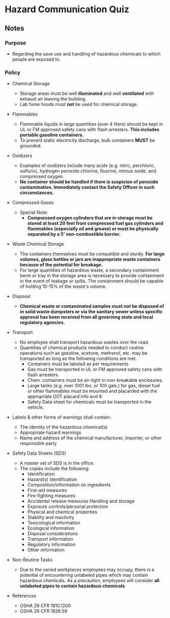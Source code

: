 # Hazard Communication Quiz


## Notes

### Purpose

- Regarding the save use and handling of hazardous chemicals to which people are exposed to.

### Policy

- Chemical Storage
	- Storage areas must be well **illuminated** and well **ventilated** with exhaust air leaving the building.
	- Lab fume hoods must **not** be used for chemical storage.

- Flammables
	- Flammable liquids in large quantities (over 4 liters) should be kept in UL or FM approved safety cans with flash arresters. **This includes portable gasoline containers.**
	- To prevent static electricity discharge, bulk containers **MUST** be grounded. 

- Oxidizers
	- Examples of oxidizers include many acids (e.g. nitric, perchloric, sulfuric), hydrogen peroxide chlorine, fluorine, nitrous oxide, and compressed oxygen.
	- **No container should be handled if there is suspicion of peroxide contamination. Immediately contact the Safety Officer in such circumstances.**

- Compressed Gases
	- Special Note:
		- **Compressed oxygen cylinders that are in storage must be stored at least 20 feet from compressed fuel gas cylinders and flammables (especially oil and grease) or must be physically separated by a 5' non-combustible barrier.**

- Waste Chemical Storage
	- The containers themselves must be compatible and sturdy. **For large volumes, glass bottles or jars are inappropriate waste containers because of the potential for breakage.**
	- For large quantities of hazardous waste, a secondary containment berm or tray in the storage area is necessary to provide containment in the event of leakage or spills. The containment should be capable of holding 10-15% of the waste's volume.

- Disposal
	- **Chemical waste or contaminated samples must not be disposed of in solid waste dumpsters or via the sanitary sewer unless specific approval has been received from all governing state and local regulatory agencies.**

- Transport
	- No employee shall transport hazardous wastes over the road. 
	- Quantities of chemical products needed to conduct routine operations such as gasoline, acetone, methanol, etc. may be transported as long as the following conditions are met.
		- Containers must be labeled as per requirements
		- Gas must be transported in UL or FM approved safety cans with flash arresters.
		- Chem. containers must be air-tight in non-breakable enclosures.
		- Large tanks (e.g. over 1001 lbs. or 100 gals.) for gas, diesel fuel or other flammables must be mounted and placarded with the appropriate DOT placard info and #.
		- Safety Data sheet for chemicals must be transported in the vehicle.

- Labels & other forms of warnings shall contain:
	- The identity of the hazardous chemical(s)
	- Appropriate hazard warnings
	- Name and address of the chemical manufacturer, importer, or other responsible party

- Safety Data Sheets (SDS)
	- A master set of SDS is in the office.
	- The copies include the following:
		- Identification
		- Hazard(s) Identification
		- Composition/information on ingredients
		- First-aid measures
		- Fire-fighting measures
		- Accidental release measures Handling and storage
		- Exposure controls/personal protection
		- Physical and chemical properties
		- Stability and reactivity
		- Toxicological information
		- Ecological information
		- Disposal considerations
		- Transport information
		- Regulatory information
		- Other information

- Non-Routine Tasks
	- Due to the varied workplaces employees may occupy, there is a potential of encountering unlabeled pipes which may contain hazardous chemicals. As a precaution, employees will consider **all unlabeled pipes to contain hazardous chemicals**. 

- References
	- OSHA 29 CFR 1910.1200
	- OSHA 29 CFR 1926.59